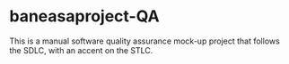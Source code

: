 # baneasaproject-QA
This is a manual software quality assurance mock-up project that follows the  SDLC, with an accent on the STLC.
